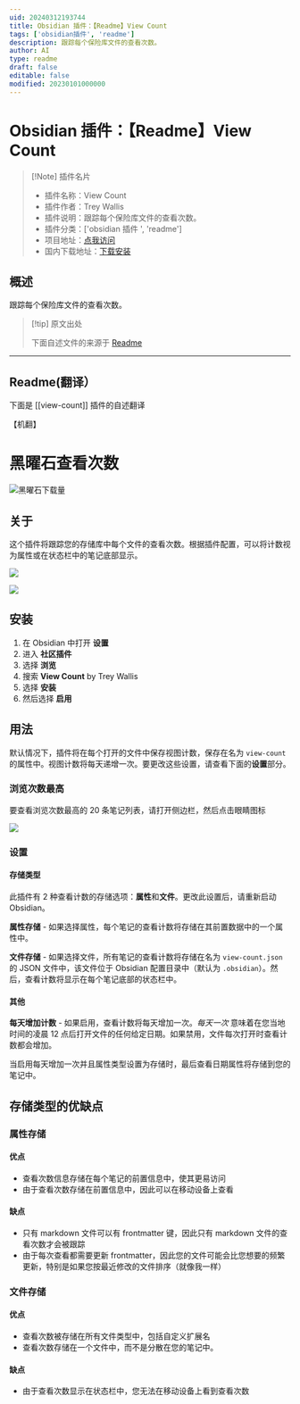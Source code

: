 ```yaml
---
uid: 20240312193744
title: Obsidian 插件：【Readme】View Count
tags: ['obsidian插件', 'readme']
description: 跟踪每个保险库文件的查看次数。
author: AI
type: readme
draft: false
editable: false
modified: 20230101000000
---
```


# Obsidian 插件：【Readme】View Count

> [!Note] 插件名片
> - 插件名称：View Count
> - 插件作者：Trey Wallis
> - 插件说明：跟踪每个保险库文件的查看次数。
> - 插件分类：['obsidian 插件 ', 'readme']
> - 项目地址：[点我访问](https://github.com/trey-wallis/obsidian-view-count)
> - 国内下载地址：[下载安装](https://pkmer.cn/products/plugin/pluginMarket/?view-count)

## 概述

跟踪每个保险库文件的查看次数。

> [!tip] 原文出处
>
>下面自述文件的来源于 [Readme](https://ghproxy.net/https://raw.githubusercontent.com/trey-wallis/obsidian-view-count/master/README.md)

---

## Readme(翻译）

下面是 [[view-count]] 插件的自述翻译

【机翻】

# 黑曜石查看次数

![黑曜石下载量](https://img.shields.io/badge/dynamic/json?logo=obsidian&color=%23483699&label=downloads&query=%24%5B%22view-count%22%5D.downloads&url=https%3A%2F%2Fraw.githubusercontent.com%2Fobsidianmd%2Fobsidian-releases%2Fmaster%2Fcommunity-plugin-stats.json)

## 关于

这个插件将跟踪您的存储库中每个文件的查看次数。根据插件配置，可以将计数视为属性或在状态栏中的笔记底部显示。

![](https://cdn.pkmer.cn/covers/view-count_2_0.gif!pkmer)

![](https://cdn.pkmer.cn/covers/view-count_2_1.gif!pkmer)

## 安装

1. 在 Obsidian 中打开 **设置**
2. 进入 **社区插件**
3. 选择 **浏览**
4. 搜索 **View Count** by Trey Wallis
5. 选择 **安装**
6. 然后选择 **启用**

## 用法

默认情况下，插件将在每个打开的文件中保存视图计数，保存在名为 `view-count` 的属性中。视图计数将每天递增一次。要更改这些设置，请查看下面的**设置**部分。

### 浏览次数最高

要查看浏览次数最高的 20 条笔记列表，请打开侧边栏，然后点击眼睛图标

![](https://cdn.pkmer.cn/covers/view-count_2_2.png!pkmer)

### 设置

#### 存储类型

此插件有 2 种查看计数的存储选项：**属性**和**文件**。更改此设置后，请重新启动 Obsidian。

**属性存储** - 如果选择属性，每个笔记的查看计数将存储在其前置数据中的一个属性中。

**文件存储** - 如果选择文件，所有笔记的查看计数将存储在名为 `view-count.json` 的 JSON 文件中，该文件位于 Obsidian 配置目录中（默认为 `.obsidian`）。然后，查看计数将显示在每个笔记底部的状态栏中。

#### 其他

**每天增加计数** - 如果启用，查看计数将每天增加一次。_每天一次_ 意味着在您当地时间的凌晨 12 点后打开文件的任何给定日期。如果禁用，文件每次打开时查看计数都会增加。

当启用每天增加一次并且属性类型设置为存储时，最后查看日期属性将存储到您的笔记中。

## 存储类型的优缺点

### 属性存储

#### 优点

- 查看次数信息存储在每个笔记的前置信息中，使其更易访问
- 由于查看次数存储在前置信息中，因此可以在移动设备上查看

#### 缺点

- 只有 markdown 文件可以有 frontmatter 键，因此只有 markdown 文件的查看次数才会被跟踪
- 由于每次查看都需要更新 frontmatter，因此您的文件可能会比您想要的频繁更新，特别是如果您按最近修改的文件排序（就像我一样）

### 文件存储

#### 优点

- 查看次数被存储在所有文件类型中，包括自定义扩展名
- 查看次数存储在一个文件中，而不是分散在您的笔记中。

#### 缺点

- 由于查看次数显示在状态栏中，您无法在移动设备上看到查看次数



